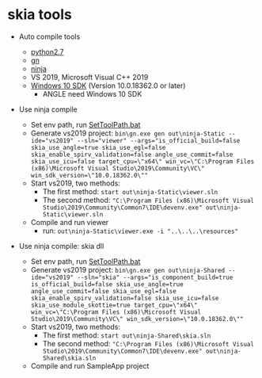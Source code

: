 # skia tools

- Auto compile tools
	- [python2.7](python-2.7.15.amd64.msi)
	- [gn](gn.exe)
	- [ninja](ninja.exe)
	- VS 2019, Microsoft Visual C++ 2019
	- [Windows 10 SDK](https://developer.microsoft.com/en-us/windows/downloads/windows-10-sdk/) (Version 10.0.18362.0 or later)
		- ANGLE need Windows 10 SDK

- Use ninja compile
	- Set env path, run [SetToolPath.bat](SetToolPath.bat)
	- Generate vs2019 project: `bin\gn.exe gen out\ninja-Static --ide="vs2019" --sln="viewer" --args="is_official_build=false skia_use_angle=true skia_use_egl=false skia_enable_spirv_validation=false angle_use_commit=false skia_use_icu=false target_cpu=\"x64\" win_vc=\"C:\Program Files (x86)\Microsoft Visual Studio\2019\Community\VC\" win_sdk_version=\"10.0.18362.0\""`
	- Start vs2019, two methods: 
		- The first method: `start out\ninja-Static\viewer.sln`
		- The second method: `"C:\Program Files (x86)\Microsoft Visual Studio\2019\Community\Common7\IDE\devenv.exe" out\ninja-Static\viewer.sln`
	- Compile and run viewer 
        - run: `out\ninja-Static\viewer.exe -i "..\..\..\resources"`      

- Use ninja compile: skia dll
	- Set env path, run [SetToolPath.bat](SetToolPath.bat)
	- Generate vs2019 project: `bin\gn.exe gen out\ninja-Shared --ide="vs2019" --sln="skia" --args="is_component_build=true is_official_build=false skia_use_angle=true angle_use_commit=false skia_use_egl=false skia_enable_spirv_validation=false skia_use_icu=false skia_use_module_skottie=true target_cpu=\"x64\" win_vc=\"C:\Program Files (x86)\Microsoft Visual Studio\2019\Community\VC\" win_sdk_version=\"10.0.18362.0\""`
	- Start vs2019, two methods: 
		- The first method: `start out\ninja-Shared\skia.sln`
		- The second method: `"C:\Program Files (x86)\Microsoft Visual Studio\2019\Community\Common7\IDE\devenv.exe" out\ninja-Shared\skia.sln`
	- Compile and run SampleApp project        